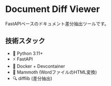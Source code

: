 # Document Diff Viewer

FastAPIベースのドキュメント差分抽出ツールです。

## 技術スタック

- 🐍 Python 3.11+
- ⚡ FastAPI
- 🐳 Docker + Devcontainer
- 📝 Mammoth (WordファイルのHTML変換)
- 🔍 difflib (差分抽出)
